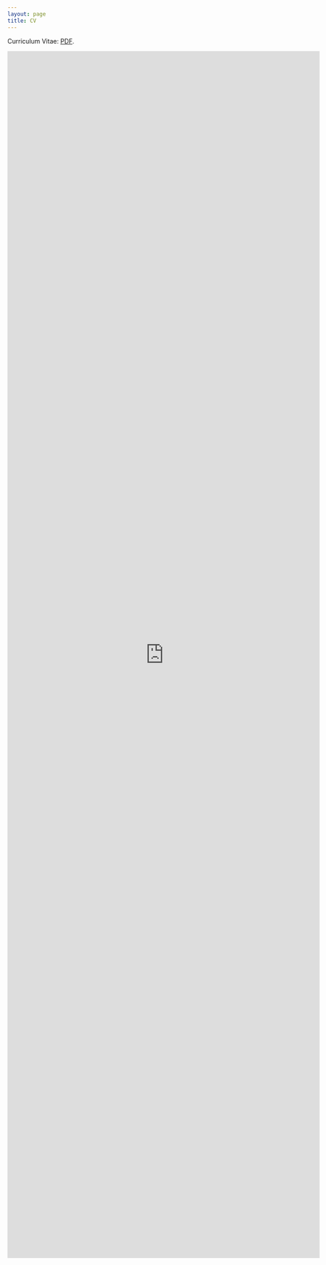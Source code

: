 ```yaml
---
layout: page
title: CV
---
```


Curriculum Vitae: [PDF](/files/mpsmcv.pdf). <!-- [PDF](/files/mpsmcv.pdf) -->

<embed src="https://drive.google.com/viewerng/viewer?embedded=true&url=https://pavelsolis.github.io/files/mpsmcv.pdf" width="700" height="2705">
